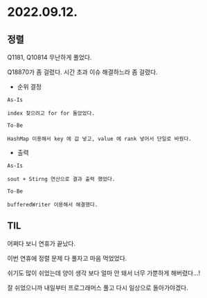 # 2022.09.12.

## 정렬

Q1181, Q10814 무난하게 풀었다.

Q18870가 좀 걸렸다. 시간 초과 이슈 해결하느라 좀 걸렸다.

* 순위 결정

```
As-Is

index 찾으려고 for for 돌았었다.

To-Be

HashMap 이용해서 key 에 값 넣고, value 에 rank 넣어서 단일로 바꿨다.
```

* 출력

```
As-Is

sout + Stirng 연산으로 결과 출력 했었다.

To-Be

bufferedWriter 이용해서 해결했다.
```

## TIL

어쩌다 보니 연휴가 끝났다.

이번 연휴에 정렬 문제 다 풀자고 마음 먹었었다.

쉬기도 많이 쉬었는데 양이 생각 보다 얼마 안 돼서 너무 가뿐하게 해버렸다...!

잘 쉬었으니까 내일부터 프로그래머스 풀고 다시 일상으로 돌아가야겠다.
